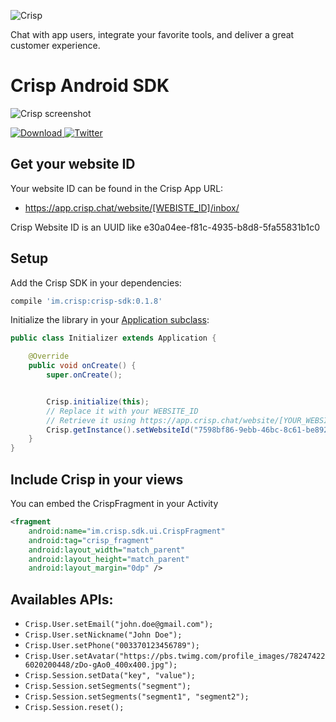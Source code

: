 ![Crisp](https://raw.githubusercontent.com/crisp-im/crisp-sdk-android/master/docs/img/logo_blue.png)

Chat with app users, integrate your favorite tools, and deliver a great customer experience.

# Crisp Android SDK

![Crisp screenshot](https://raw.githubusercontent.com/crisp-im/crisp-sdk-android/master/docs/img/crisp_screenshot.png)

 [ ![Download](https://api.bintray.com/packages/crispim/crisp-maven/crisp-sdk-android/images/download.svg) ](https://bintray.com/crispim/crisp-maven/crisp-sdk-android/_latestVersion)
[![Twitter](https://img.shields.io/badge/twitter-@crisp_im-blue.svg?style=flat)](http://twitter.com/crisp_im)

## Get your website ID

Your website ID can be found in the Crisp App URL:

- https://app.crisp.chat/website/[WEBISTE_ID]/inbox/

Crisp Website ID is an UUID like e30a04ee-f81c-4935-b8d8-5fa55831b1c0

## Setup

Add the Crisp SDK in your dependencies:

```groovy
compile 'im.crisp:crisp-sdk:0.1.8'
```

Initialize the library in your [Application subclass](http://developer.android.com/reference/android/app/Application.html):
```java
public class Initializer extends Application {

    @Override
    public void onCreate() {
        super.onCreate();


        Crisp.initialize(this);
        // Replace it with your WEBSITE_ID
        // Retrieve it using https://app.crisp.chat/website/[YOUR_WEBSITE_ID]/
        Crisp.getInstance().setWebsiteId("7598bf86-9ebb-46bc-8c61-be8929bbf93d");
    }
}
```

## Include Crisp in your views

You can embed the CrispFragment in your Activity
```xml
<fragment
    android:name="im.crisp.sdk.ui.CrispFragment"
    android:tag="crisp_fragment"
    android:layout_width="match_parent"
    android:layout_height="match_parent"
    android:layout_margin="0dp" />
```

## Availables APIs:

* `Crisp.User.setEmail("john.doe@gmail.com");`
* `Crisp.User.setNickname("John Doe");`
* `Crisp.User.setPhone("003370123456789");`
* `Crisp.User.setAvatar("https://pbs.twimg.com/profile_images/782474226020200448/zDo-gAo0_400x400.jpg");`
* `Crisp.Session.setData("key", "value");`
* `Crisp.Session.setSegments("segment");`
* `Crisp.Session.setSegments("segment1", "segment2");`
* `Crisp.Session.reset();`
